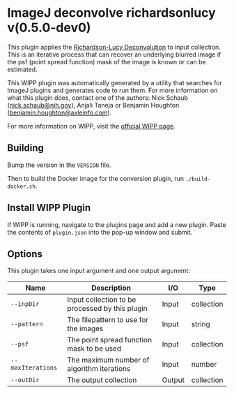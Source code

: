 # ImageJ deconvolve richardsonlucy v(0.5.0-dev0)

This plugin applies the [Richardson-Lucy Deconvolution](https://en.wikipedia.org/wiki/Richardson%E2%80%93Lucy_deconvolution) to input collection. This
is an iterative process that can recover an underlying blurred image if the psf
(point spread function) mask of the image is known or can be estimated.

This WIPP plugin was automatically generated by a utility that searches for
ImageJ plugins and generates code to run them. For more information on what this
plugin does, contact one of the authors: Nick Schaub (nick.schaub@nih.gov),
Anjali Taneja or Benjamin Houghton (benjamin.houghton@axleinfo.com).

For more information on WIPP, visit the [official WIPP page](https://isg.nist.gov/deepzoomweb/software/wipp).

## Building

Bump the version in the `VERSION` file.

Then to build the Docker image for the conversion plugin, run
`./build-docker.sh`.

## Install WIPP Plugin

If WIPP is running, navigate to the plugins page and add a new plugin.
Paste the contents of `plugin.json` into the pop-up window and submit.

## Options

This plugin takes one input argument and one output argument:

| Name              | Description                                     | I/O    | Type       |
| ----------------- | ----------------------------------------------- | ------ | ---------- |
| `--inpDir`        | Input collection to be processed by this plugin | Input  | collection |
| `--pattern`       | The filepattern to use for the images           | Input  | string     |
| `--psf`           | The point spread function mask to be used       | Input  | collection |
| `--maxIterations` | The maximum number of algorithm iterations      | Input  | number     |
| `--outDir`        | The output collection                           | Output | collection |
